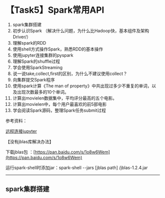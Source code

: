 

# 【Task5】Spark常用API
 1. spark集群搭建
 2. 初步认识Spark （解决什么问题，为什么比Hadoop快，基本组件及架构Driver/）
 3. 理解spark的RDD
 4. 使用shell方式操作Spark，熟悉RDD的基本操作
 5. 使用jupyter连接集群的pyspark
 6. 理解Spark的shuffle过程
 7. 学会使用SparkStreaming
 8. 说一说take,collect,first的区别，为什么不建议使用collect？
 9. 向集群提交Spark程序
 10. 使用spark计算《The man of property》中共出现过多少不重复的单词，以及出现次数最多的10个单词。 
 11. 计算出movielen数据集中，平均评分最高的五个电影。
 12. 计算出movielen中，每个用户最喜欢的前5部电影
 13. 学会阅读Spark源码，整理Spark任务submit过程

参考资料：

[远程连接jupyter](https://blog.csdn.net/qq_18293213/article/details/72910834)

【没有jblas库解决办法】

下载jblas包 ：[https://pan.baidu.com/s/1o8w6Wem](https://pan.baidu.com/s/1o8w6Wem)

运行spark-shell时添加jar：spark-shell --jars [jblas path] /jblas-1.2.4.jar

---
## spark集群搭建

